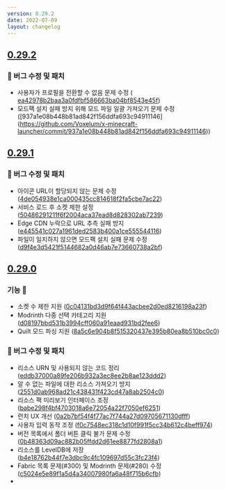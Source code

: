 ```yaml
---
version: 0.29.2
date: 2022-07-09
layout: changelog
---
```

## [0.29.2](#0.29.2)
### 🐛 버그 수정 및 패치

- 사용자가 프로필을 전환할 수 없음 문제 수정 ( [ea42978b2baa3a0fdfbf586663ba04bf8543e45f](https://github.com/Voxelum/x-minecraft-launcher/commit/ea42978b2baa3a0fdfbf586663ba04bf8543e45f))
- 모드팩 설치 실패 방지 위해 모드 파일 일괄 가져오기 문제 수정 ([937a1e08b448b81ad842f156ddfa693c94911146] (https://github.com/Voxelum/x-minecraft-launcher/commit/937a1e08b448b81ad842f156ddfa693c94911146))

## [0.29.1](#0.29.1)
### 🐛 버그 수정 및 패치

- 아이콘 URL이 할당되지 않는 문제 수정 ([4de054938e1ca000435cc814618f2fa5cbe7ac22](https://github.com/Voxelum/x-minecraft-launcher/commit/4de054938e1ca000435cc814618f2fa5cbe7ac22))
- 서비스 로드 후 소켓 제한 설정 ([50486291211f6f2004aca37ead8d828302ab7239](https://github.com/Voxelum/x-minecraft-launcher/commit/50486291211f6f2004aca37ead8d828302ab7239))
- Edge CDN 누락으로 URL 추측 실패 방지 ([e445541c027a1961ded2583b400a1ce555544116](https://github.com/Voxelum/x-minecraft-launcher/commit/e445541c027a1961ded2583b400a1ce555544116))
- 파일이 일치하지 않으면 모드팩 설치 실패 문제 수정 ([d9f4e3d5421f5144682a0d46ab7e73660738a2bf](https://github.com/Voxelum/x-minecraft-launcher/commit/d9f4e3d5421f5144682a0d46ab7e73660738a2bf))

## [0.29.0](#0.29.0)
### 기능 🚀

- 소켓 수 제한 지원 ([0c04131bd3d9f64f443acbee2d0ed8216198a23f](https://github.com/Voxelum/x-minecraft-launcher/commit/0c04131bd3d9f64f443acbee2d0ed8216198a23f))
- Modrinth 다중 선택 카테고리 지원 ([d08197bbd531b3994cff060a91eaad931bd2fee6](https://github.com/Voxelum/x-minecraft-launcher/commit/d08197bbd531b3994cff060a91eaad931bd2fee6))
- Quilt 모드 파싱 지원 ([8a5c6e904b8f515320437e395b80ea8b510bc0c0](https://github.com/Voxelum/x-minecraft-launcher/commit/8a5c6e904b8f515320437e395b80ea8b510bc0c0))

### 🐛 버그 수정 및 패치

- 리소스 URN 및 사용되지 않는 코드 정리 ([eddb37000a89fe206b932a3ec8ee2b8ae123ddd2](https://github.com/Voxelum/x-minecraft-launcher/commit/eddb37000a89fe206b932a3ec8ee2b8ae123ddd2))
- 알 수 없는 파일에 대한 리소스 가져오기 방지 ([2551d0ab968ad21c438431f423cd47a8ab2504c0](https://github.com/Voxelum/x-minecraft-launcher/commit/2551d0ab968ad21c438431f423cd47a8ab2504c0))
- 리소스 팩 미리보기 인터페이스 조정 ([babe298f4bf4703018a6e72054a22f7050ef6251](https://github.com/Voxelum/x-minecraft-launcher/commit/babe298f4bf4703018a6e72054a22f7050ef6251))
- 런치 UX 개선 ([0a2b7bf54f4f77ac7f744a27d09705671130dfff](https://github.com/Voxelum/x-minecraft-launcher/commit/0a2b7bf54f4f77ac7f744a27d09705671130dfff))
- 사용자 입력 동작 조정 ([f0c7548ec318c1d10f991f5cc34b612c4beff974](https://github.com/Voxelum/x-minecraft-launcher/commit/f0c7548ec318c1d10f991f5cc34b612c4beff974))
- 버전 목록에서 폴더 버튼 클릭 불가 문제 수정 ([0b48363d09ac882b05ffdd2d61ee8877fd2808a1](https://github.com/Voxelum/x-minecraft-launcher/commit/0b48363d09ac882b05ffdd2d61ee8877fd2808a1))
- 리소스를 LevelDB에 저장 ([b4e18762b44f7e3dbc9c4fc109697d55c3fc23f4](https://github.com/Voxelum/x-minecraft-launcher/commit/b4e18762b44f7e3dbc9c4fc109697d55c3fc23f4))
- Fabric 목록 문제(#300) 및 Modrinth 문제(#280) 수정 ([c5024e5e89f1a5d4a34007980fa6a48f715b6cfb](https://github.com/Voxelum/x-minecraft-launcher/commit/c5024e5e89f1a5d4a34007980fa6a48f715b6cfb))
-
